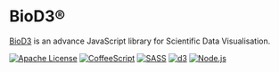 # BioD3®
[BioD3](http://research.sequomics.com/) is an advance JavaScript library for Scientific Data Visualisation.

[![Apache License](https://img.shields.io/badge/License-v2.0-ff79b4.svg)](https://github.com/BioD3/BioD3/blob/master/LICENSE)
[![CoffeeScript](https://img.shields.io/badge/CoffeeScript-v1.9.3-black.svg)](http://coffeescript.org/)
[![SASS](https://img.shields.io/badge/SASS-v3.4.15-ff69b4.svg)](http://sass-lang.com/)
[![d3](https://img.shields.io/badge/D3-v3.5.5-orange.svg)](http://d3js.org/)
[![Node.js](https://img.shields.io/badge/Node.js-v0.12.5-brightgreen.svg)](https://nodejs.org/)
